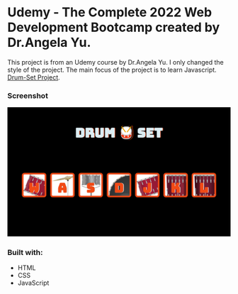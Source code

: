 # Udemy - The Complete 2022 Web Development Bootcamp created by Dr.Angela Yu.

This project is from an Udemy course by Dr.Angela Yu. I only changed the style of the project. The main focus of the project is to learn Javascript. [Drum-Set Project](https://www.udemy.com/course/the-complete-web-development-bootcamp/).

### Screenshot

![](Drum-Set.png)

### Built with:

- HTML
- CSS
- JavaScript
